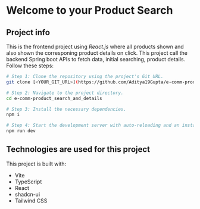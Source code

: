 # Welcome to your Product Search

## Project info
  This is the frontend project using *React.js* where all products shown and also shown the corresponing product details on click. This project call the backend Spring boot APIs to fetch data, initial searching, product details. 
Follow these steps:

```sh
# Step 1: Clone the repository using the project's Git URL.
git clone [<YOUR_GIT_URL>](https://github.com/Aditya19Gupta/e-comm-product_search_and_details

# Step 2: Navigate to the project directory.
cd e-comm-product_search_and_details

# Step 3: Install the necessary dependencies.
npm i

# Step 4: Start the development server with auto-reloading and an instant preview.
npm run dev
```


## Technologies are used for this project

This project is built with:

- Vite
- TypeScript
- React
- shadcn-ui
- Tailwind CSS

